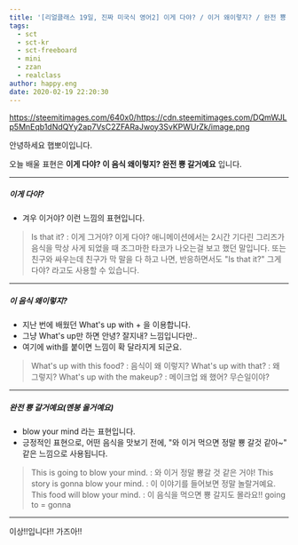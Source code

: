 ```yaml
---
title: '[리얼클래스 19일, 진짜 미국식 영어2] 이게 다야? / 이거 왜이렇지? / 완전 뿅 갈거예요'
tags:
  - sct
  - sct-kr
  - sct-freeboard
  - mini
  - zzan
  - realclass
author: happy.eng
date: 2020-02-19 22:20:30
---
```


https://steemitimages.com/640x0/https://cdn.steemitimages.com/DQmWJLp5MnEqb1dNdQYy2ap7VsC2ZFARaJwoy3SvKPWUrZk/image.png

안녕하세요 햅뽀이입니다.

오늘 배울 표현은 
**이게 다야?
이 음식 왜이렇지?
완전 뿅 갈거예요** 
입니다.

___

##### 이게 다야?
- 겨우 이거야? 이런 느낌의 표현입니다.

> Is that it?
: 이게 그거야? 이게 다야?
애니메이션에서는 2시간 기다린 그리즈가 음식을 막상 사게 되었을 때 조그마한 타코가 나오는걸 보고 했던 말입니다.
또는 친구와 싸우는데 친구가 막 말을 다 하고 나면, 반응하면서도 "Is that it?" 그게 다야? 라고도 사용할 수 있습니다.

___

##### 이 음식 왜이렇지?
- 지난 번에 배웠던 What's up with + 을 이용합니다.
- 그냥 What's up만 하면 안녕? 잘지내? 느낌입니다만..
- 여기에 with를 붙이면 느낌이 확 달라지게 되군요.

> What's up with this food?
: 음식이 왜 이렇지?
What's up with that?
: 왜 그렇지?
What's up with the makeup?
: 메이크업 왜 했어? 무슨일이야?

___

##### 완전 뿅 갈거예요(멘붕 올거예요)
- blow your mind 라는 표현입니다.
- 긍정적인 표현으로, 어떤 음식을 맛보기 전에, "와 이거 먹으면 정말 뿅 갈것 같아~" 같은 느낌으로 사용됩니다.

> This is going to blow your mind.
: 와 이거 정말 뿅갈 것 같은 거야!
This story is gonna blow your mind.
: 이 이야기를 들어보면 정말 놀랄거예요.
This food will blow your mind.
: 이 음식을 먹으면 뿅 갈지도 몰라요!!
going to = gonna

___

이상!!입니다!! 가즈아!!